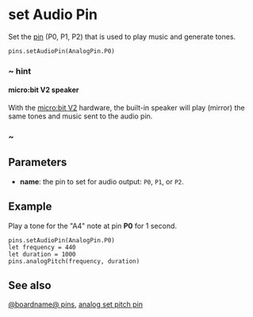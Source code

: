 # set Audio Pin

Set the [pin](/device/pins) (P0, P1, P2) that is used to play music and generate tones.

```sig
pins.setAudioPin(AnalogPin.P0)
```

### ~ hint

#### micro:bit V2 speaker

With the [micro:bit V2](/device/v2) hardware, the built-in speaker will play (mirror) the same tones and music sent to the audio pin.

### ~

## Parameters

* **name**: the pin to set for audio output: `P0`, `P1`, or `P2`.

## Example

Play a tone for the "A4" note at pin **P0** for 1 second.

```blocks
pins.setAudioPin(AnalogPin.P0)
let frequency = 440
let duration = 1000
pins.analogPitch(frequency, duration)
```

## See also

[@boardname@ pins](/device/pins), [analog set pitch pin](/reference/pins/analog-set-pitch-pin)
